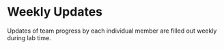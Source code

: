 # Weekly Updates
Updates of team progress by each individual member are filled out weekly during lab time.
